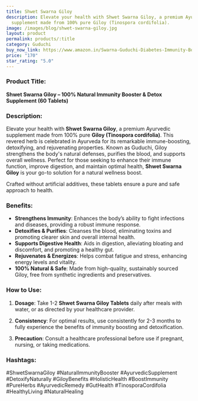 ```yaml
---
title: Shwet Swarna Giloy
description: Elevate your health with Shwet Swarna Giloy, a premium Ayurvedic
  supplement made from 100% pure Giloy (Tinospora cordifolia).
image: /images/blog/shwet-swarna-giloy.jpg
layout: product
permalink: products/:title
category: Guduchi
buy_now_link: https://www.amazon.in/Swarna-Guduchi-Diabetes-Immunity-Boosting/dp/B08QV1C1QB/ref=sr_1_55?crid=1TX1M06Q0LCMB&tag=ayushmonk-21
price: "170"
star_rating: "5.0"
---
```

### Product Title:
**Shwet Swarna Giloy – 100% Natural Immunity Booster & Detox Supplement (60 Tablets)**

### Description:
Elevate your health with **Shwet Swarna Giloy**, a premium Ayurvedic supplement made from 100% pure **Giloy (Tinospora cordifolia)**. This revered herb is celebrated in Ayurveda for its remarkable immune-boosting, detoxifying, and rejuvenating properties. Known as Guduchi, Giloy strengthens the body's natural defenses, purifies the blood, and supports overall wellness. Perfect for those seeking to enhance their immune function, improve digestion, and maintain optimal health, **Shwet Swarna Giloy** is your go-to solution for a natural wellness boost.

Crafted without artificial additives, these tablets ensure a pure and safe approach to health.

### Benefits:
- **Strengthens Immunity**: Enhances the body’s ability to fight infections and diseases, providing a robust immune response.
- **Detoxifies & Purifies**: Cleanses the blood, eliminating toxins and promoting clearer skin and overall internal health.
- **Supports Digestive Health**: Aids in digestion, alleviating bloating and discomfort, and promoting a healthy gut.
- **Rejuvenates & Energizes**: Helps combat fatigue and stress, enhancing energy levels and vitality.
- **100% Natural & Safe**: Made from high-quality, sustainably sourced Giloy, free from synthetic ingredients and preservatives.

### How to Use:
1. **Dosage**: Take 1-2 **Shwet Swarna Giloy Tablets** daily after meals with water, or as directed by your healthcare provider.
   
2. **Consistency**: For optimal results, use consistently for 2-3 months to fully experience the benefits of immunity boosting and detoxification.

3. **Precaution**: Consult a healthcare professional before use if pregnant, nursing, or taking medications.

### Hashtags:
#ShwetSwarnaGiloy #NaturalImmunityBooster #AyurvedicSupplement #DetoxifyNaturally #GiloyBenefits #HolisticHealth #BoostImmunity #PureHerbs #AyurvedicRemedy #GutHealth #TinosporaCordifolia #HealthyLiving #NaturalHealing
